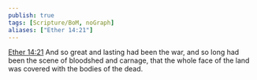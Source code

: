 ```yaml
---
publish: true
tags: [Scripture/BoM, noGraph]
aliases: ["Ether 14:21"]
---
```

[Ether 14:21](https://churchofjesuschrist.org/study/scriptures/bofm/ether/14?lang=eng&id=p21#p21) And so great and lasting had been the war, and so long had been the scene of bloodshed and carnage, that the whole face of the land was covered with the bodies of the dead.
